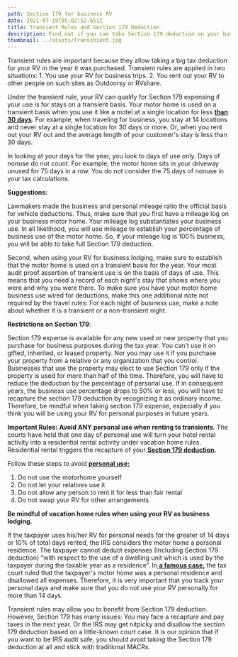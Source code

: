 ```yaml
---
path: Section 179 for business RV
date: 2021-07-19T05:02:52.651Z
title: Transient Rules and Section 179 Deduction
description: Find out if you can take Section 179 deduction on your business motor home
thumbnail: ../assets/transinient.jpg
---
```

Transient rules are important because they allow taking a big tax deduction for your RV in the year it was purchased. Transient rules are applied in two situations: 1. You use your RV for business trips. 2. You rent out your RV to other people on such sites as Outdoorsy or RVshare.

Under the transient rule, your RV can qualify for Section 179 expensing if your use is for stays on a transient basis. Your motor home is used on a transient basis when you use it like a motel at a single location for less **[than 30 days](https://bradfordtaxinstitute.com/Endnotes/Reg_1_48-1h2ii.pdf)**. For example, when traveling for business, you stay at 14 locations and never stay at a single location for 30 days or more.  Or, when you rent out your RV out and the average length of your customer's stay is less than 30 days.

In looking at your days for the year, you look to days of use only. Days of nonuse do not count. For example, the motor home sits in your driveway unused for 75 days in a row. You do not consider the 75 days of nonuse in your tax calculations.

**Suggestions:**


Lawmakers made the business and personal mileage ratio the official basis for vehicle deductions. Thus, make sure that you first have a mileage log on your business motor home. Your mileage log substantiates your business use. In all likelihood, you will use mileage to establish your percentage of business use of the motor home. So, if your mileage log is 100% business, you will be able to take full Section 179 deduction.

Second, when using your RV for business lodging, make sure to establish that the motor home is used on a transient basis for the year. Your most audit proof assertion of transient use is on the basis of days of use. This means that you need a record of each night's stay that shows where you were and why you were there. To make sure you have your motor home business use wired for deductions, make this one additional note not required by the travel rules: For each night of business use, make a note about whether it is a transient or a non-transient night. 

**Restrictions on Section 179**:


Section 179 expense is available for any new used or new property that you purchase for business purposes during the tax year. You can’t use it on gifted, inherited, or leased property. Nor you may use it if you purchase your property from a relative or any organization that you control. Businesses that use the property may elect to use Section 179 only if the property is used for more than half of the time. Therefore, you will have to reduce the deduction by the percentage of personal use. If in consequent years, the business use percentage drops to 50% or less, you will have to recapture the section 179 deduction by recognizing it as ordinary income. Therefore, be mindful when taking section 179 expense, especially if you think you will be using your RV for personal purposes in future years. 

**Important Rules:** 
**Avoid ANY personal use when renting to transients**.                                                                                                 The courts have held that one day of personal use will turn your hotel rental activity into a residential rental activity under vacation home rules. Residential rental triggers the recapture of your **[Section 179 deduction](https://www.bradfordtaxinstitute.com/Endnotes/TC_Memo_2006-33.pdf).** 

Follow these steps to avoid **[personal use:](https://www.bradfordtaxinstitute.com/Endnotes/Prop_Reg_1_280A-1e.pdf)**

1. Do not use the motorhome yourself
2. Do not let your relatives use it
3. Do not allow any person to rent it for less than fair rental
4. Do not swap your RV for other arrangements

**Be mindful of vacation home rules when using your RV as business lodging.**


If the taxpayer uses his/her RV for personal needs for the greater of 14 days or 10% of total days rented, the IRS considers the motor home a personal residence. The taxpayer cannot deduct expenses (Including Section 179 deduction) “with respect to the use of a dwelling unit which is used by the taxpayer during the taxable year as a residence”. In[ **a famous case**](https://www.bradfordtaxinstitute.com/Endnotes/TC_Memo_2014-160.pdf)**,** the tax court ruled that the taxpayer's motor home was a personal residence and disallowed all expenses. Therefore, it is very important that you track your personal days and make sure that you do not use your RV personally for more than 14 days.

Transient rules may allow you to benefit from Section 179 deduction. However, Section 179 has many issues: You may face a recapture and pay taxes in the next year. Or the IRS may get nitpicky and disallow the section 179 deduction based on a little-known court case. It is our opinion that if you want to be IRS audit safe, you should avoid taking the Section 179 deduction at all and stick with traditional MACRs.